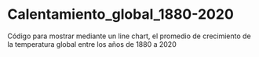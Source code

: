 # Calentamiento_global_1880-2020
Código para mostrar mediante un line chart, el promedio de crecimiento de la temperatura global entre los años de 1880 a 2020
